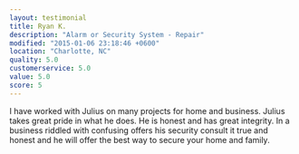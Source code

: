 ```yaml
---
layout: testimonial
title: Ryan K.
description: "Alarm or Security System - Repair"
modified: "2015-01-06 23:18:46 +0600"
location: "Charlotte, NC"
quality: 5.0
customerservice: 5.0
value: 5.0
score: 5
---
```


I have worked with Julius on many projects for home and business. Julius takes great pride in what he does. He is honest and has great integrity. In a business riddled with confusing offers his security consult it true and honest and he will offer the best way to secure your home and family.

